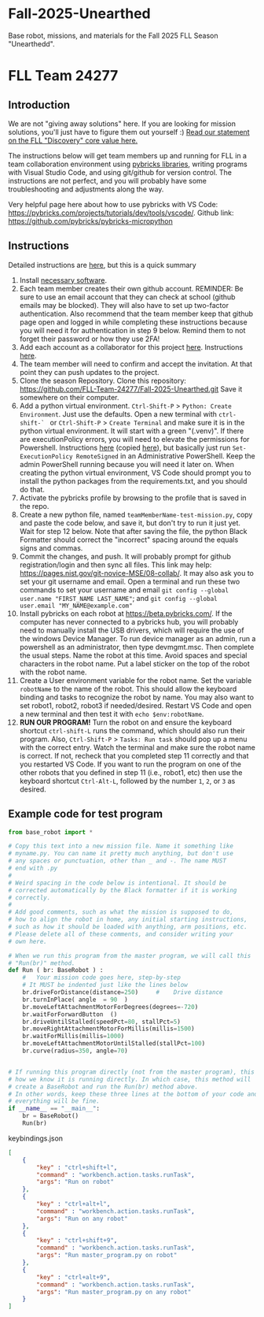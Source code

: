 # Fall-2025-Unearthed
Base robot, missions, and materials for the Fall 2025 FLL Season "Unearthedd".

# FLL Team 24277  
##  Introduction

We are not "giving away solutions" here. If you are looking for mission solutions, you'll just have to figure them out yourself :) [Read our statement on the FLL "Discovery" core value here.](https://github.com/FLL-Team-24277/FLL-Fall-2025-Unearthed/blob/main/help/discovery.md)

The instructions below will get team members up and running for FLL in a team collaboration environment using [pybricks libraries](https://github.com/pybricks), writing programs with Visual Studio Code, and using git/github for version control. The instructions are not perfect, and you will probably have some troubleshooting and adjustments along the way.

Very helpful page here about how to use pybricks with VS Code: https://pybricks.com/projects/tutorials/dev/tools/vscode/. Github link: https://github.com/pybricks/pybricks-micropython

## Instructions

Detailed instructions are [here](https://github.com/MrGibbage/fll-pybricks-vscode-tutorial), but this is a quick summary

1. Install [necessary software](https://github.com/FLL-Team-24277/Fall-2024-Submerged/blob/main/help/config/Software.md).
2. Each team member creates their own github account. REMINDER: Be sure to use an email account that they can check at school (github emails may be blocked). They will also have to set up two-factor authentication. Also recommend that the team member keep that github page open and logged in while completing these instructions because you will need it for authentication in step 9 below. Remind them to not forget their password or how they use 2FA!
3. Add each account as a collaborator for this project [here](https://github.com/FLL-Team-24277/Fall-2024-Submerged/settings/access). Instructions [here](https://docs.github.com/en/account-and-profile/setting-up-and-managing-your-personal-account-on-github/managing-access-to-your-personal-repositories/inviting-collaborators-to-a-personal-repository).
4. The team member will need to confirm and accept the invitation. At that point they can push updates to the project.
5. Clone the season Repository. Clone this repository: https://github.com/FLL-Team-24277/Fall-2025-Unearthed.git Save it somewhere on their computer.
6. Add a python virtual environment. `Ctrl-Shift-P` > `Python: Create Environment`. Just use the defaults. Open a new terminal with ``ctrl-shift-` `` or `Ctrl-Shift-P` > `Create Terminal` and make sure it is in the python virtual environment. It will start with a green "(.venv)". If there are executionPolicy errors, you will need to elevate the permissions for Powershell. Instructions [here](https://tecadmin.net/powershell-running-scripts-is-disabled-system/) (copied [here](https://github.com/FLL-Team-24277/Fall-2024-Submerged/blob/main/help/config/executionPolicyError.md)), but basically just run `Set-ExecutionPolicy RemoteSigned` in an Administrative PowerShell. Keep the admin PowerShell running because you will need it later on. When creating the python virtual environment, VS Code should prompt you to install the python packages from the requirements.txt, and you should do that.
7. Activate the pybricks profile by browsing to the profile that is saved in the repo.
8. Create a new python file, named `teamMemberName-test-mission.py`, copy and paste the code below, and save it, but don't try to run it just yet. Wait for step 12 below. Note that after saving the file, the python Black Formatter should correct the "incorrect" spacing around the equals signs and commas.
9. Commit the changes, and push. It will probably prompt for github registration/login and then sync all files. This link may help: https://pages.nist.gov/git-novice-MSE/08-collab/. It may also ask you to set your git username and email. Open a terminal and run these two commands to set your username and email `git config --global user.name "FIRST_NAME LAST_NAME"`; and `git config --global user.email "MY_NAME@example.com"`
10. Install pybricks on each robot at https://beta.pybricks.com/. If the computer has never connected to a pybricks hub, you will probably need to manually install the USB drivers, which will require the use of the windows Device Manager. To run device manager as an admin, run a powershell as an administrator, then type devmgmt.msc. Then complete the usual steps. Name the robot at this time. Avoid spaces and special characters in the robot name. Put a label sticker on the top of the robot with the robot name.
11. Create a User environment variable for the robot name. Set the variable `robotName` to the name of the robot. This should allow the keyboard binding and tasks to recognize the robot by name. You may also want to set robot1, robot2, robot3 if needed/desired. Restart VS Code and open a new terminal and then test it with `echo $env:robotName`.
12. **RUN OUR PROGRAM!** Turn the robot on and ensure the keyboard shortcut `ctrl-shift-L` runs the command, which should also run their program. Also, `Ctrl-Shift-P` > `Tasks: Run task` should pop up a menu with the correct entry. Watch the terminal and make sure the robot name is correct. If not, recheck that you completed step 11 correctly and that you restarted VS Code. If you want to run the program on one of the other robots that you defined in step 11 (i.e., robot1, etc) then use the keyboard shortcut `Ctrl-Alt-L`, followed by the number `1`, `2`, or `3` as desired.

## Example code for test program

~~~python
from base_robot import *

# Copy this text into a new mission file. Name it something like
# myname.py. You can name it pretty much anything, but don't use
# any spaces or punctuation, other than _ and -. The name MUST
# end with .py
#
# Weird spacing in the code below is intentional. It should be
# corrected automatically by the Black formatter if it is working
# correctly.
#
# Add good comments, such as what the mission is supposed to do,
# how to align the robot in home, any initial starting instructions,
# such as how it should be loaded with anything, arm positions, etc.
# Please delete all of these comments, and consider writing your
# own here.

# When we run this program from the master program, we will call this
# "Run(br)" method.
def Run ( br: BaseRobot ) :  
    #   Your mission code goes here, step-by-step
    # It MUST be indented just like the lines below
    br.driveForDistance(distance=250)     #    Drive distance
    br.turnInPlace( angle  = 90  )
    br.moveLeftAttachmentMotorForDegrees(degrees=-720)
    br.waitForForwardButton  ()
    br.driveUntilStalled(speedPct=80, stallPct=5)
    br.moveRightAttachmentMotorForMillis(millis=1500)
    br.waitForMillis(millis=1000)
    br.moveLeftAttachmentMotorUntilStalled(stallPct=100)
    br.curve(radius=350, angle=70)


# If running this program directly (not from the master program), this is
# how we know it is running directly. In which case, this method will
# create a BaseRobot and run the Run(br) method above.
# In other words, keep these three lines at the bottom of your code and
# everything will be fine.
if __name__ == "__main__":
    br = BaseRobot()
    Run(br)
~~~


keybindings.json
~~~json
[
    {
        "key" : "ctrl+shift+l",
        "command" : "workbench.action.tasks.runTask",
        "args": "Run on robot"
    },
    {
        "key" : "ctrl+alt+l",
        "command" : "workbench.action.tasks.runTask",
        "args": "Run on any robot"
    },
    {
        "key" : "ctrl+shift+9",
        "command" : "workbench.action.tasks.runTask",
        "args": "Run master_program.py on robot"
    },
    {
        "key" : "ctrl+alt+9",
        "command" : "workbench.action.tasks.runTask",
        "args": "Run master_program.py on any robot"
    }
]
~~~
